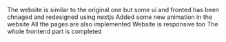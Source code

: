 The website is similar to the original one but some ui and fronted has been chnaged and redesigned using nextjs
Added some new animation in the website
All the pages are also implemented
Website is responsive too
The whole frontend part is completed
